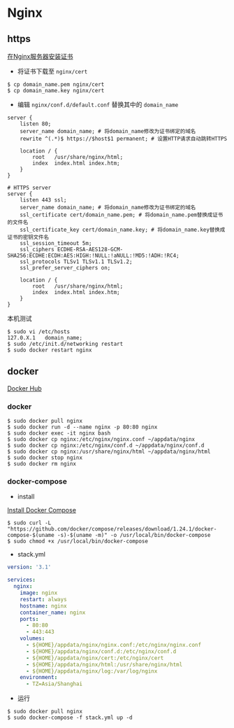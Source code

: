 # Nginx

## https

[在Nginx服务器安装证书](https://help.aliyun.com/document_detail/98728.html)

- 将证书下载至 `nginx/cert`

```shell script
$ cp domain_name.pem nginx/cert
$ cp domain_name.key nginx/cert
```

- 编辑 `nginx/conf.d/default.conf` 替换其中的 `domain_name`

```
server {
    listen 80;
    server_name domain_name; # 将domain_name修改为证书绑定的域名
    rewrite ^(.*)$ https://$host$1 permanent; # 设置HTTP请求自动跳转HTTPS

    location / {
        root   /usr/share/nginx/html;
        index  index.html index.htm;
    }
}

# HTTPS server
server {
    listen 443 ssl;
    server_name domain_name; # 将domain_name修改为证书绑定的域名
    ssl_certificate cert/domain_name.pem; # 将domain_name.pem替换成证书的文件名
    ssl_certificate_key cert/domain_name.key; # 将domain_name.key替换成证书的密钥文件名
    ssl_session_timeout 5m;
    ssl_ciphers ECDHE-RSA-AES128-GCM-SHA256:ECDHE:ECDH:AES:HIGH:!NULL:!aNULL:!MD5:!ADH:!RC4;
    ssl_protocols TLSv1 TLSv1.1 TLSv1.2;
    ssl_prefer_server_ciphers on;

    location / {
        root   /usr/share/nginx/html;
        index  index.html index.htm;
    }
}
```

本机测试

```shell script
$ sudo vi /etc/hosts
127.0.X.1	domain_name;
$ sudo /etc/init.d/networking restart
$ sudo docker restart nginx
```

## docker

[Docker Hub](https://hub.docker.com/_/nginx)

### docker

```shell script
$ sudo docker pull nginx
$ sudo docker run -d --name nginx -p 80:80 nginx
$ sudo docker exec -it nginx bash
$ sudo docker cp nginx:/etc/nginx/nginx.conf ~/appdata/nginx
$ sudo docker cp nginx:/etc/nginx/conf.d ~/appdata/nginx/conf.d
$ sudo docker cp nginx:/usr/share/nginx/html ~/appdata/nginx/html
$ sudo docker stop nginx
$ sudo docker rm nginx
```

### docker-compose

- install

[Install Docker Compose](https://docs.docker.com/compose/install/)

```shell script
$ sudo curl -L "https://github.com/docker/compose/releases/download/1.24.1/docker-compose-$(uname -s)-$(uname -m)" -o /usr/local/bin/docker-compose
$ sudo chmod +x /usr/local/bin/docker-compose
```

- stack.yml

```yaml
version: '3.1'

services:
  nginx:
    image: nginx
    restart: always
    hostname: nginx
    container_name: nginx
    ports:
      - 80:80
      - 443:443
    volumes:
      - ${HOME}/appdata/nginx/nginx.conf:/etc/nginx/nginx.conf
      - ${HOME}/appdata/nginx/conf.d:/etc/nginx/conf.d
      - ${HOME}/appdata/nginx/cert:/etc/nginx/cert
      - ${HOME}/appdata/nginx/html:/usr/share/nginx/html
      - ${HOME}/appdata/nginx/log:/var/log/nginx
    environment:
      - TZ=Asia/Shanghai
```

- 运行

```shell script
$ sudo docker pull nginx
$ sudo docker-compose -f stack.yml up -d
```